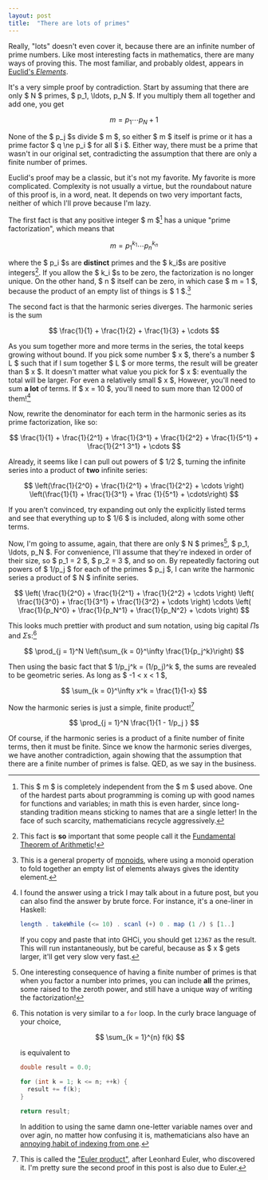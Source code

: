 ```yaml
---
layout: post
title:  "There are lots of primes"
---
```


Really, "lots" doesn't even cover it, because there are an infinite number
of prime numbers. Like most interesting facts in mathematics, there are 
many ways of proving this. The most familiar, and probably oldest, appears 
in [Euclid's *Elements*][euclid].

It's a very simple proof by contradiction. Start by assuming that there are 
only $ N $ primes, $ p_1, \ldots, p_N $. If you multiply them all together 
and add one, you get

$$ m = p_1 \cdots p_N + 1 $$

None of the $ p_j $s divide $ m $, so either $ m $ itself is prime or 
it has a prime factor $ q \ne p_i $ for all $ i $. Either way, there 
must be a prime that wasn't in our original set, contradicting the 
assumption that there are only a finite number of primes. 

Euclid's proof may be a classic, but it's not my favorite. My favorite is 
more complicated. Complexity is not usually a virtue, but the roundabout 
nature of this proof is, in a word, neat. It depends on two very important
facts, neither of which I'll prove because I'm lazy.

The first fact is that any positive integer $ m $[^names] has a unique 
"prime factorization", which means that

$$ m = p_1^{k_1} \cdots p_n^{k_n} $$

where the $ p_i $s are **distinct** primes and the $ k_i$s are positive 
integers[^fta]. If you allow the $ k_i $s to be zero, the factorization is 
no longer unique. On the other hand, $ n $ itself can be zero, in which case 
$ m = 1 $, because the product of an empty list of things is $ 1 $.[^monoid] 

The second fact is that the harmonic series diverges. The harmonic series is
the sum

$$ \frac{1}{1} + \frac{1}{2} + \frac{1}{3} + \cdots $$

As you sum together more and more terms in the series, the total keeps 
growing without bound. If you pick some number $ x $, there's a number 
$ L $ such that if I sum together $ L $ or more terms, the result will 
be greater than $ x $. It doesn't matter what value you pick for $ x $:
eventually the total will be larger. For even a relatively small 
$ x $, However, you'll need to sum **a lot** of terms. If $ x = 10 $, 
you'll need to sum more than $12\,000$ of them![^terms]

Now, rewrite the denominator for each term in the harmonic series as its 
prime factorization, like so:

$$ \frac{1}{1} + \frac{1}{2^1} + \frac{1}{3^1} + \frac{1}{2^2} + 
   \frac{1}{5^1} + \frac{1}{2^1 3^1} + \cdots $$

Already, it seems like I can pull out powers of $ 1/2 $, turning the 
infinite series into a product of **two** infinite series:

$$ \left(\frac{1}{2^0} + \frac{1}{2^1} + \frac{1}{2^2} + \cdots \right) 
     \left(\frac{1}{1} + \frac{1}{3^1} + \frac {1}{5^1} + \cdots\right) $$

If you aren't convinced, try expanding out only the explicitly listed terms
and see that everything up to $ 1/6 $ is included, along with some 
other terms. 

Now, I'm going to assume, again, that there are only $ N $ primes[^cons], 
$ p_1, \ldots, p_N $. For convenience, I'll assume that they're indexed 
in order of their size, so $ p_1 = 2 $, $ p_2 = 3 $, and so on. By 
repeatedly factoring out powers of $ 1/p_j $ for each of the primes 
$ p_j $, I can write the harmonic series a product of $ N $ infinite 
series.

$$ \left( \frac{1}{2^0} + \frac{1}{2^1} + \frac{1}{2^2} + \cdots \right) 
   \left( \frac{1}{3^0} + \frac{1}{3^1} + \frac{1}{3^2} + \cdots \right) 
   \cdots
   \left( \frac{1}{p_N^0} + \frac{1}{p_N^1} + \frac{1}{p_N^2} + \cdots \right) 
$$

This looks much prettier with product and sum notation, using big 
capital $\Pi$s and $\Sigma$s:[^notation]

$$ \prod_{j = 1}^N \left(\sum_{k = 0}^\infty \frac{1}{p_j^k}\right) $$

Then using the basic fact that $ 1/p_j^k = (1/p_j)^k $, the sums are 
revealed to be geometric series. As long as $ -1 < x < 1 $, 

$$ \sum_{k = 0}^\infty x^k = \frac{1}{1-x} $$

Now the harmonic series is just a simple, finite product![^euler]

$$ \prod_{j = 1}^N \frac{1}{1 - 1/p_j } $$

Of course, if the harmonic series is a product of a finite number of 
finite terms, then it must be finite. Since we know the harmonic series 
diverges, we have another contradiction, again showing that the assumption
that there are a finite number of primes is false. QED, as we say in the 
business.

[^names]: This $ m $ is completely independent from the $ m $ used above. 
    One of the hardest parts about programming is coming up with good names
    for functions and variables; in math this is even harder, since 
    long-standing tradition means sticking to names that are a single 
    letter! In the face of such scarcity, mathematicians recycle 
    aggressively. 

[^fta]: This fact is **so** important that some people call it the 
    [Fundamental Theorem of Arithmetic][fta]!

[^monoid]: This is a general property of [monoids][monoid], where using a 
    monoid operation to fold together an empty list of elements always gives 
    the identity element. 

[^terms]: I found the answer using a trick I may talk about in a future 
    post, but you can also find the answer by brute force. For instance,
    it's a one-liner in Haskell:

    ~~~ haskell
    length . takeWhile (<= 10) . scanl (+) 0 . map (1 /) $ [1..]
    ~~~ 

    If you copy and paste that into GHCi, you should get `12367` as the
    result. This will run instantaneously, but be careful, because as 
    $ x $ gets larger, it'll get very slow very fast.

[^cons]: One interesting consequence of having a finite number of primes 
    is that when you factor a number into primes, you can include **all** 
    the primes, some raised to the zeroth power, and still have a unique 
    way of writing the factorization!
 
[^notation]: This notation is very similar to a `for` loop. In the curly
    brace language of your choice, 

    $$ \sum_{k = 1}^{n} f(k) $$ 

    is equivalent to 

    ~~~ java
    double result = 0.0;

    for (int k = 1; k <= n; ++k) { 
      result += f(k);
    }

    return result;
    ~~~

    In addition to using the same damn one-letter variable names over
    and over agin, no matter how confusing it is, mathematicians also
    have an [annoying habit of indexing from one][index].
 
[^euler]: This is called the ["Euler product"][euler], after Leonhard 
    Euler, who discovered it. I'm pretty sure the second proof in this
    post is also due to Euler. 

[euclid]: http://primes.utm.edu/notes/proofs/infinite/euclids.html

[fta]: http://mathworld.wolfram.com/FundamentalTheoremofArithmetic.html

[monoid]: https://apocalisp.wordpress.com/2010/06/14/on-monoids/

[index]: http://www.cs.utexas.edu/users/EWD/ewd08xx/EWD831.PDF

[euler]: https://en.wikipedia.org/wiki/Riemann_zeta_function#Euler_product_formula
